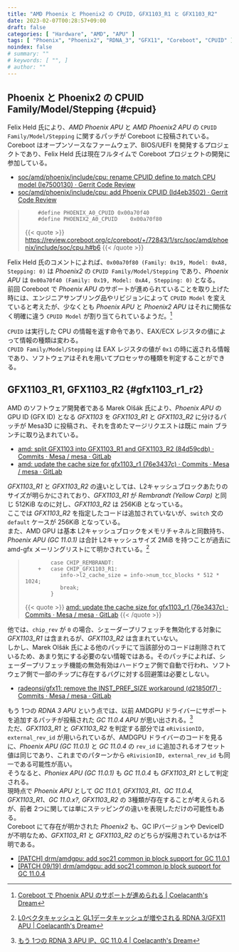```yaml
---
title: "AMD Phoenix と Phoenix2 の CPUID, GFX1103_R1 と GFX1103_R2"
date: 2023-02-07T00:28:57+09:00
draft: false
categories: [ "Hardware", "AMD", "APU" ]
tags: [ "Phoenix", "Phoenix2", "RDNA_3", "GFX11", "Coreboot", "CPUID" ]
noindex: false
# summary: ""
# keywords: [ "", ]
# author: ""
---
```


## Phoenix と Phoenix2 の CPUID Family/Model/Stepping {#cpuid}

Felix Held 氏により、*AMD Phoenix APU* と *AMD Phoenix2 APU* の `CPUID Family/Model/Stepping` に関するパッチが Coreboot に投稿されている。  
Coreboot はオープンソースなファームウェア、BIOS/UEFI を開発するプロジェクトであり、Felix Held 氏は現在フルタイムで Coreboot プロジェクトの開発に参加している。  

 * [soc/amd/phoenix/include/cpu: rename CPUID define to match CPU model (Ie7500130) · Gerrit Code Review](https://review.coreboot.org/c/coreboot/+/72843/1)
 * [soc/amd/phoenix/include/cpu: add Phoenix CPUID (Id4eb3502) · Gerrit Code Review](https://review.coreboot.org/c/coreboot/+/72853/1/)

 >         #define PHOENIX_A0_CPUID	0x00a70f40
 >         #define PHOENIX2_A0_CPUID	0x00a70f80
 >
 > {{< quote >}} <https://review.coreboot.org/c/coreboot/+/72843/1/src/soc/amd/phoenix/include/soc/cpu.h#b6> {{< /quote >}}

Felix Held 氏のコメントによれば、`0x00a70f80 (Family: 0x19, Model: 0xA8, Stepping: 0)` は *Phoenix2* の `CPUID Family/Model/Stepping` であり、*Phoenix APU* は `0x00a70f40 (Family: 0x19, Model: 0xA4, Stepping: 0)` となる。  
前回 Coreboot で *Phoenix APU* のサポートが進められていることを取り上げた時には、エンジニアサンプリング品やリビジョンによって `CPUID Model` を変えていると考えたが、少なくとも *Phoenix APU* と *Phoenix2 APU* はそれに関係なく明確に違う `CPUID Model` が割り当てられているようだ。[^phx-coreboot]  

[^phx-coreboot]: [Coreboot で Phoenix APU のサポートが進められる | Coelacanth's Dream](/posts/2023/01/11/coreboot-phoenix/)

`CPUID` は実行した CPU の情報を返す命令であり、EAX/ECX レジスタの値によって情報の種類は変わる。  
`CPUID Family/Model/Stepping` は EAX レジスタの値が `0x1` の時に返される情報であり、ソフトウェアはそれを用いてプロセッサの種類を判定することができる。  

## GFX1103_R1, GFX1103_R2 {#gfx1103_r1_r2}
AMD のソフトウェア開発者である Marek Olšák 氏により、*Phoenix APU* の GPU ID (GFX ID) となる *GFX1103* を *GFX1103_R1* と *GFX1103_R2* に分けるパッチが Mesa3D に投稿され、それを含めたマージリクエストは既に main ブランチに取り込まれている。  

 * [amd: split GFX1103 into GFX1103_R1 and GFX1103_R2 (84d59cdb) · Commits · Mesa / mesa · GitLab](https://gitlab.freedesktop.org/mesa/mesa/-/commit/84d59cdb5971424a4297e288b852c8cc15c46163)
 * [amd: update the cache size for gfx1103_r1 (76e3437c) · Commits · Mesa / mesa · GitLab](https://gitlab.freedesktop.org/mesa/mesa/-/commit/76e3437c1ed88bb63c64ff87654224aee4ab0091)

*GFX1103_R1* と *GFX1103_R2* の違いとしては、L2キャッシュブロックあたりのサイズが明らかにされており、*GFX1103_R1* が *Rembrandt (Yellow Carp)* と同じ 512KiB なのに対し、*GFX1103_R2* は 256KiB となっている。  
ここでは *GFX1103_R2* を指定したコードは追加されていないが、`switch` 文の `default` ケースが 256KiB となっている。  
また、AMD GPU は基本 L2キャッシュブロックをメモリチャネルと同数持ち、*Phoenix APU (GC 11.0.1)* は合計 L2キャッシュサイズ 2MiB を持つことが過去に amd-gfx メーリングリストにて明かされている。[^phx-cache]  

[^phx-cache]: [L0ベクタキャッシュと GL1データキャッシュが増やされる RDNA 3/GFX11 APU | Coelacanth's Dream](/posts/2022/09/02/gfx11-l0c-gl1c/)

 >             case CHIP_REMBRANDT:
 >         +   case CHIP_GFX1103_R1:
 >                info->l2_cache_size = info->num_tcc_blocks * 512 * 1024;
 >                break;
 >             }
 >
 > {{< quote >}} [amd: update the cache size for gfx1103_r1 (76e3437c) · Commits · Mesa / mesa · GitLab](https://gitlab.freedesktop.org/mesa/mesa/-/commit/76e3437c1ed88bb63c64ff87654224aee4ab0091) {{< /quote >}}

他では、`chip_rev` が `0` の場合、シェーダープリフェッチを無効化する対象に *GFX1103_R1* は含まれるが、*GFX1103_R2* は含まれていない。  
しかし、Marek Olšák 氏による他のパッチにて当該部分のコードは削除されているため、あまり気にする必要のない情報ではある。そのパッチによれば、シェーダープリフェッチ機能の無効有効はハードウェア側で自動で行われ、ソフトウェア側で一部のチップに存在するバグに対する回避策は必要としない。  

 * [radeonsi/gfx11: remove the INST_PREF_SIZE workaround (d21850f7) · Commits · Mesa / mesa · GitLab](https://gitlab.freedesktop.org/mesa/mesa/-/commit/d21850f7538cbf719792e74cbc78b3c638b26137)

もう 1つの *RDNA 3 APU* という点では、以前 AMDGPU ドライバーにサポートを追加するパッチが投稿された *GC 11.0.4 APU* が思い出される。[^gc_11_0_4]  
ただ、*GFX1103_R1* と *GFX1103_R2* を判定する部分では `eRivisionID, external_rev_id` が用いられているが、AMDGPU ドライバーのコードを見るに、*Phoenix APU (GC 11.0.1)* と *GC 11.0.4* の `rev_id` に追加されるオフセット値は同じであり、これまでのパターンから `eRivisionID, external_rev_id` も同一である可能性が高い。  
そうなると、*Phoniex APU (GC 11.0.1)* も *GC 11.0.4* も *GFX1103_R1* として判定される。  
現時点で *Phoenix APU* として *GC 11.0.1, GFX1103_R1*、*GC 11.0.4, GFX1103_R1*、*GC 11.0.x?, GFX1103_R2* の 3種類が存在することが考えられるが、前者 2つに関しては単にステッピングの違いを表現しただけの可能性もある。  
Coreboot にて存在が明かされた *Phoenix2* も、GC IPバージョンや DeviceID が不明なため、*GFX1103_R1* と *GFX1103_R2* のどちらが採用されているかは不明である。  

 * [[PATCH] drm/amdgpu: add soc21 common ip block support for GC 11.0.1](https://lists.freedesktop.org/archives/amd-gfx/2022-May/078678.html)
 * [[PATCH 09/19] drm/amdgpu: add soc21 common ip block support for GC 11.0.4](https://lists.freedesktop.org/archives/amd-gfx/2022-November/086816.html)

[^gc_11_0_4]: [もう 1つの RDNA 3 APU IP、GC 11.0.4 | Coelacanth's Dream](/posts/2022/11/22/rdna_3-apu-gc_11_0_4/)
